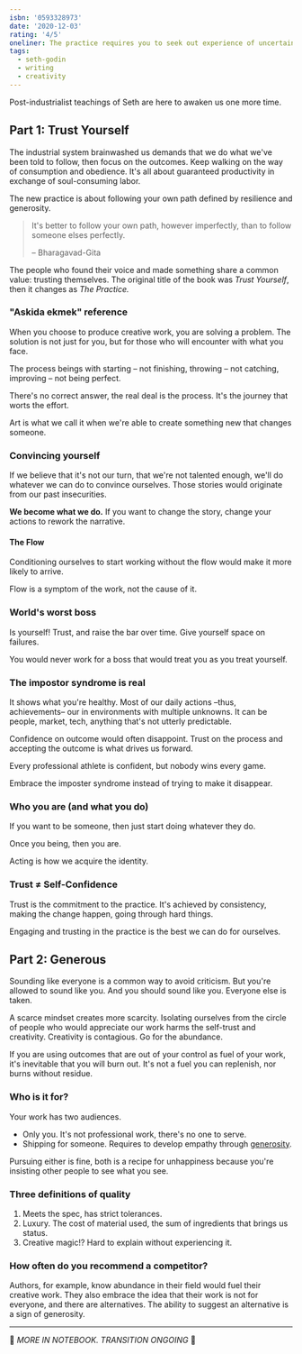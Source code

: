 ```yaml
---
isbn: '0593328973'
date: '2020-12-03'
rating: '4/5'
oneliner: The practice requires you to seek out experience of uncertainty to place yourself in a room where you will create discomfort.
tags:
  - seth-godin
  - writing
  - creativity
---
```


Post-industrialist teachings of Seth are here to awaken us one more time.

## Part 1: Trust Yourself

The industrial system brainwashed us demands that we do what we've been told to follow, then focus on the outcomes. Keep walking on the way of consumption and obedience. It's all about guaranteed productivity in exchange of soul-consuming labor.

The new practice is about following your own path defined by resilience and generosity.

> It's better to follow your own path, however imperfectly, than to follow someone elses perfectly.
>
> – Bharagavad-Gita

The people who found their voice and made something share a common value: trusting themselves. The original title of the book was _Trust Yourself_, then it changes as _The Practice._

### "Askida ekmek" reference

When you choose to produce creative work, you are solving a problem. The solution is not just for you, but for those who will encounter with what you face.

The process beings with starting – not finishing, throwing – not catching, improving – not being perfect.

There's no correct answer, the real deal is the process. It's the journey that worts the effort.

Art is what we call it when we're able to create something new that changes someone.

### Convincing yourself

If we believe that it's not our turn, that we're not talented enough, we'll do whatever we can do to convince ourselves. Those stories would originate from our past insecurities.

**We become what we do.** If you want to change the story, change your actions to rework the narrative.

#### The Flow

Conditioning ourselves to start working without the flow would make it more likely to arrive.

Flow is a symptom of the work, not the cause of it.

### World's worst boss

Is yourself! Trust, and raise the bar over time. Give yourself space on failures.

You would never work for a boss that would treat you as you treat yourself.

### The impostor syndrome is real

It shows what you're healthy. Most of our daily actions –thus, achievements– our in environments with multiple unknowns. It can be people, market, tech, anything that's not utterly predictable.

Confidence on outcome would often disappoint. Trust on the process and accepting the outcome is what drives us forward.

Every professional athlete is confident, but nobody wins every game.

Embrace the imposter syndrome instead of trying to make it disappear.

### Who you are (and what you do)

If you want to be someone, then just start doing whatever they do.

Once you being, then you are.

Acting is how we acquire the identity.

### Trust ≠ Self-Confidence

Trust is the commitment to the practice. It's achieved by consistency, making the change happen, going through hard things.

Engaging and trusting in the practice is the best we can do for ourselves.

## Part 2: Generous

Sounding like everyone is a common way to avoid criticism. But you're allowed to sound like you. And you should sound like you. Everyone else is taken.

A scarce mindset creates more scarcity. Isolating ourselves from the circle of people who would appreciate our work harms the self-trust and creativity. Creativity is contagious. Go for the abundance.

If you are using outcomes that are out of your control as fuel of your work, it's inevitable that you will burn out. It's not a fuel you can replenish, nor burns without residue.

### Who is it for?

Your work has two audiences.

- Only you. It's not professional work, there's no one to serve.
- Shipping for someone. Requires to develop empathy through [generosity](../notes/generosity).

Pursuing either is fine, both is a recipe for unhappiness because you're insisting other people to see what you see.

### Three definitions of quality

1. Meets the spec, has strict tolerances.
2. Luxury. The cost of material used, the sum of ingredients that brings us status.
3. Creative magic!? Hard to explain without experiencing it.

### How often do you recommend a competitor?

Authors, for example, know abundance in their field would fuel their creative work. They also embrace the idea that their work is not for everyone, and there are alternatives. The ability to suggest an alternative is a sign of generosity.

---

🥸 _MORE IN NOTEBOOK. TRANSITION ONGOING_ 🥸
